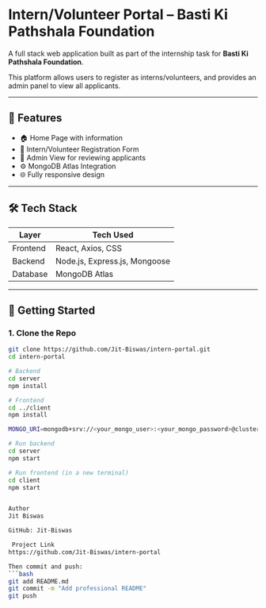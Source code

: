 # Intern/Volunteer Portal – Basti Ki Pathshala Foundation

A full stack web application built as part of the internship task for **Basti Ki Pathshala Foundation**.

This platform allows users to register as interns/volunteers, and provides an admin panel to view all applicants.

---

## 🌟 Features

- 🏠 Home Page with information
- 📝 Intern/Volunteer Registration Form
- 🔐 Admin View for reviewing applicants
- ⚙️ MongoDB Atlas Integration
- 🌐 Fully responsive design

---

## 🛠️ Tech Stack

| Layer      | Tech Used                     |
|------------|-------------------------------|
| Frontend   | React, Axios, CSS             |
| Backend    | Node.js, Express.js, Mongoose |
| Database   | MongoDB Atlas                 |

---

## 🚀 Getting Started

### 1. Clone the Repo
```bash
git clone https://github.com/Jit-Biswas/intern-portal.git
cd intern-portal

# Backend
cd server
npm install

# Frontend
cd ../client
npm install

MONGO_URI=mongodb+srv://<your_mongo_user>:<your_mongo_password>@cluster0.iemqaks.mongodb.net/internapp

# Run backend
cd server
npm start

# Run frontend (in a new terminal)
cd client
npm start


Author
Jit Biswas

GitHub: Jit-Biswas

 Project Link
https://github.com/Jit-Biswas/intern-portal

Then commit and push:
```bash
git add README.md
git commit -m "Add professional README"
git push
